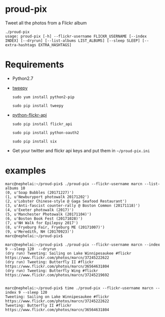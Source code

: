 # proud-pix
Tweet all the photos from a Flickr album

    ./proud-pix
    usage: proud-pix [-h] --flickr-username FLICKR_USERNAME [--index INDEX] [--dryrun] [--list-albums LIST_ALBUMS] [--sleep SLEEP] [--extra-hashtags EXTRA_HASHTAGS]

# Requirements

* Python2.7
* [tweepy](https://github.com/tweepy/tweepy)

    `sudo yum install python2-pip`

    `sudo pip install tweepy`

* [python-flickr-api](https://github.com/alexis-mignon/python-flickr-api/)

    `sudo pip install flickr_api`

    `sudo pip install python-oauth2`

    `sudo pip install six`

* Get your twitter and flickr api keys and put them in `~/proud-pix.ini`

# examples

    marc@nephelai:~/proud-pix$ ./proud-pix --flickr-username marcn --list-albums 10
    (0, u'Soap Bubbles (20171227)')
    (1, u'Newburyport photowalk 20171202')
    (2, u'Lobster Chinese-style @ Gaga Seafood Restaurant')
    (3, u'Anti-fascist counter-rally @ Boston Common (20171118)')
    (4, u'Exeter photowalk (2017)')
    (5, u'Manchester Photowalk (20171104)')
    (6, u'Boston Book Fest (20171028)')
    (7, u'NH Walk for Epilepsy 2017')
    (8, u'Fryeburg Fair, Fryeburg ME (20171007)')
    (9, u'Meredith, NH (20170923)')
    marc@nephelai:~/proud-pix$

    marc@nephelai:~/proud-pix$ ./proud-pix --flickr-username marcn --index 9 --sleep 120  --dryrun
    (dry run) Tweeting: Sailing on Lake Winnipesaukee #flickr
    https://www.flickr.com/photos/marcn/37245222622
    (dry run) Tweeting: Butterfly II #flickr
    https://www.flickr.com/photos/marcn/36564631804
    (dry run) Tweeting: Butterfly Wing #flickr
    https://www.flickr.com/photos/marcn/37245219692

    
    marc@nephelai:~/proud-pix$ time ./proud-pix --flickr-username marcn --index 9 --sleep 120  
    Tweeting: Sailing on Lake Winnipesaukee #flickr
    https://www.flickr.com/photos/marcn/37245222622
    Tweeting: Butterfly II #flickr
    https://www.flickr.com/photos/marcn/36564631804

